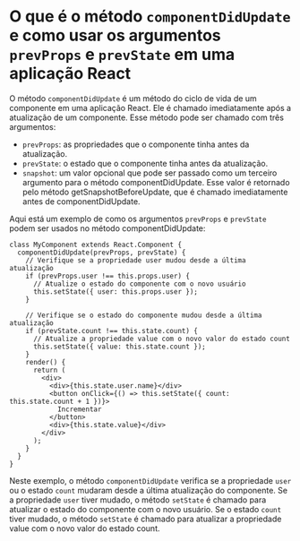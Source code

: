# O que é o método `componentDidUpdate` e como usar os argumentos `prevProps` e `prevState` em uma aplicação React

O método `componentDidUpdate` é um método do ciclo de vida de um componente em uma aplicação React. Ele é chamado imediatamente após a atualização de um componente. Esse método pode ser chamado com três argumentos:

* `prevProps`: as propriedades que o componente tinha antes da atualização.
* `prevState`: o estado que o componente tinha antes da atualização.
* `snapshot`: um valor opcional que pode ser passado como um terceiro argumento para o método componentDidUpdate. Esse valor é retornado pelo método getSnapshotBeforeUpdate, que é chamado imediatamente antes de componentDidUpdate.

Aqui está um exemplo de como os argumentos `prevProps` e `prevState` podem ser usados no método componentDidUpdate:

```
class MyComponent extends React.Component {
  componentDidUpdate(prevProps, prevState) {
    // Verifique se a propriedade user mudou desde a última atualização
    if (prevProps.user !== this.props.user) {
      // Atualize o estado do componente com o novo usuário
      this.setState({ user: this.props.user });
    }

    // Verifique se o estado do componente mudou desde a última atualização
    if (prevState.count !== this.state.count) {
      // Atualize a propriedade value com o novo valor do estado count
      this.setState({ value: this.state.count });
    }
    render() {
      return (
        <div>
          <div>{this.state.user.name}</div>
          <button onClick={() => this.setState({ count: this.state.count + 1 })}>
            Incrementar
          </button>
          <div>{this.state.value}</div>
        </div>
      );
    }
  }
}
```

Neste exemplo, o método `componentDidUpdate` verifica se a propriedade `user` ou o estado `count` mudaram desde a última atualização do componente. Se a propriedade `user` tiver mudado, o método `setState` é chamado para atualizar o estado do componente com o novo usuário. Se o estado `count` tiver mudado, o método `setState` é chamado para atualizar a propriedade value com o novo valor do estado count.
